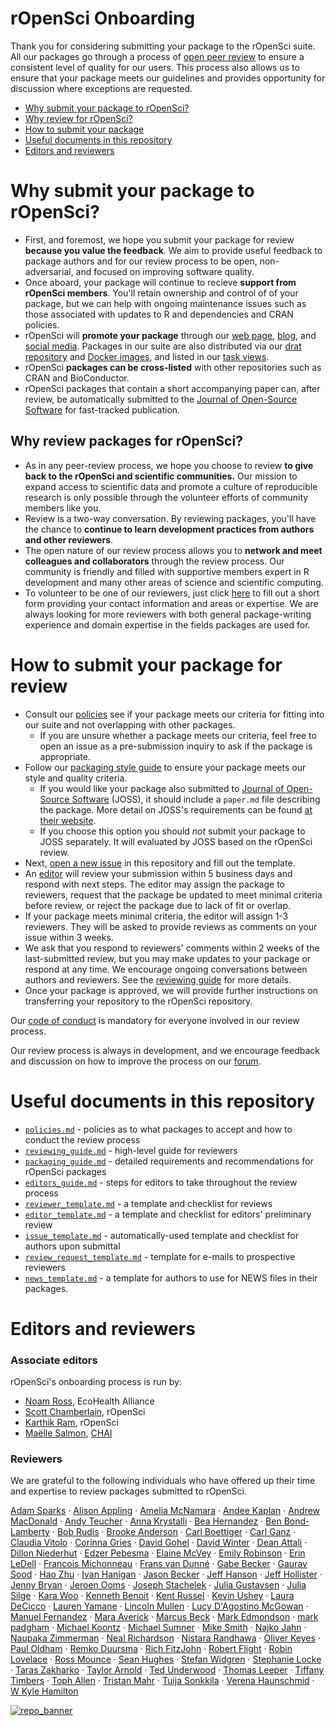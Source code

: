 
<!-- README.md is generated from README.Rmd. Please edit that file -->
rOpenSci Onboarding
===================

Thank you for considering submitting your package to the rOpenSci suite. All our packages go through a process of [open peer review](https://ropensci.org/blog/2016/03/28/software-review) to ensure a consistent level of quality for our users. This process also allows us to ensure that your package meets our guidelines and provides opportunity for discussion where exceptions are requested.

-   [Why submit your package to rOpenSci?](#why-submit)
-   [Why review for rOpenSci?](#why-review)
-   [How to submit your package](#how-submit)
-   [Useful documents in this repository](#files)
-   [Editors and reviewers](#editors)

<a href="#why-submit" name="why-submit"></a>Why submit your package to rOpenSci?
================================================================================

-   First, and foremost, we hope you submit your package for review **because you value the feedback**. We aim to provide useful feedback to package authors and for our review process to be open, non-adversarial, and focused on improving software quality.
-   Once aboard, your package will continue to recieve **support from rOpenSci members**. You'll retain ownership and control of of your package, but we can help with ongoing maintenance issues such as those associated with updates to R and dependencies and CRAN policies.
-   rOpenSci will **promote your package** through our [web page](https://ropensci.org/packages/), [blog](https://ropensci.org/blog/), and [social media](https://twitter.com/ropensci). Packages in our suite are also distributed via our [drat repository](http://packages.ropensci.org/) and [Docker images](https://hub.docker.com/r/rocker/ropensci/), and listed in our [task views](https://github.com/search?utf8=%E2%9C%93&q=user%3Aropensci+%22task+view%22&type=Repositories&ref=searchresults).
-   rOpenSci **packages can be cross-listed** with other repositories such as CRAN and BioConductor.
-   rOpenSci packages that contain a short accompanying paper can, after review, be automatically submitted to the [Journal of Open-Source Software](http://joss.theoj.org/) for fast-tracked publication.

<a href="#why-review" name="why-review"></a>Why review packages for rOpenSci?
-----------------------------------------------------------------------------

-   As in any peer-review process, we hope you choose to review **to give back to the rOpenSci and scientific communities.** Our mission to expand access to scientific data and promote a culture of reproducible research is only possible through the volunteer efforts of community members like you.
-   Review is a two-way conversation. By reviewing packages, you'll have the chance to **continue to learn development practices from authors and other reviewers**.
-   The open nature of our review process allows you to **network and meet colleagues and collaborators** through the review process. Our community is friendly and filled with supportive members expert in R development and many other areas of science and scientific computing.
-   To volunteer to be one of our reviewers, just click [here](https://ropensci.org/onboarding/) to fill out a short form providing your contact information and areas or expertise. We are always looking for more reviewers with both general package-writing experience and domain expertise in the fields packages are used for.

<a href="#how-submit" name="how-submit"></a>How to submit your package for review
=================================================================================

-   Consult our [policies](policies.md) see if your package meets our criteria for fitting into our suite and not overlapping with other packages.
    -   If you are unsure whether a package meets our criteria, feel free to open an issue as a pre-submission inquiry to ask if the package is appropriate.
-   Follow our [packaging style guide](packaging_guide.md) to ensure your package meets our style and quality criteria.
    -   If you would like your package also submitted to [Journal of Open-Source Software](http://joss.theoj.org/) (JOSS), it should include a `paper.md` file describing the package. More detail on JOSS's requirements can be found [at their website](http://joss.theoj.org/about#author_guidelines).
    -   If you choose this option you should *not* submit your package to JOSS separately. It will evaluated by JOSS based on the rOpenSci review.
-   Next, [open a new issue](https://github.com/ropensci/onboarding/issues/new) in this repository and fill out the template.
-   An [editor](#editors) will review your submission within 5 business days and respond with next steps. The editor may assign the package to reviewers, request that the package be updated to meet minimal criteria before review, or reject the package due to lack of fit or overlap.
-   If your package meets minimal criteria, the editor will assign 1-3 reviewers. They will be asked to provide reviews as comments on your issue within 3 weeks.
-   We ask that you respond to reviewers' comments within 2 weeks of the last-submitted review, but you may make updates to your package or respond at any time. We encourage ongoing conversations between authors and reviewers. See the [reviewing guide](reviewing_guide.md) for more details.
-   Once your package is approved, we will provide further instructions on transferring your repository to the rOpenSci repository.

Our [code of conduct](policies.md/#code-of-conduct) is mandatory for everyone involved in our review process.

Our review process is always in development, and we encourage feedback and discussion on how to improve the process on our [forum](https://discuss.ropensci.org/).

<a href="#editors" name="editors"></a> Useful documents in this repository
==========================================================================

-   [`policies.md`](policies.md) - policies as to what packages to accept and how to conduct the review process
-   [`reviewing_guide.md`](reviewing_guide.md) - high-level guide for reviewers
-   [`packaging_guide.md`](packaging_guide.md) - detailed requirements and recommendations for rOpenSci packages
-   [`editors_guide.md`](editors_guide.md) - steps for editors to take throughout the review process
-   [`reviewer_template.md`](reviewer_template.md) - a template and checklist for reviews
-   [`editor_template.md`](editor_template.md) - a template and checklist for editors' preliminary review
-   [`issue_template.md`](issue_template.md) - automatically-used template and checklist for authors upon submittal
-   [`review_request_template.md`](review_request_template.md) - template for e-mails to prospective reviewers
-   [`news_template.md`](news_template.md) - a template for authors to use for NEWS files in their packages.

<a href="#editors" name="editors"></a> Editors and reviewers
============================================================

### Associate editors

rOpenSci's onboarding process is run by:

-   [Noam Ross](https://github.com/noamross), EcoHealth Alliance
-   [Scott Chamberlain](https://github.com/sckott), rOpenSci
-   [Karthik Ram](https://github.com/karthik), rOpenSci
-   [Maëlle Salmon](https://github.com/maelle), [CHAI](http://www.chaiproject.org)

### Reviewers

We are grateful to the following individuals who have offered up their time and expertise to review packages submitted to rOpenSci.

[Adam Sparks](https://github.com/adamhsparks) · [Alison Appling](https://github.com/aappling-usgs) · [Amelia McNamara](https://github.com/ameliamn) · [Andee Kaplan](https://github.com/andeek) · [Andrew MacDonald](https://github.com/aammd) · [Andy Teucher](https://github.com/ateucher) · [Anna Krystalli](https://github.com/annakrystalli) · [Bea Hernandez](https://github.com/chucheria) · [Ben Bond-Lamberty](https://github.com/bpbond) · [Bob Rudis](https://github.com/hrbrmstr) · [Brooke Anderson](https://github.com/geanders) · [Carl Boettiger](https://github.com/cboettig) · [Carl Ganz](https://github.com/carlganz) · [Claudia Vitolo](https://github.com/cvitolo) · [Corinna Gries](https://github.com/cgries) · [David Gohel](https://github.com/davidgohel) · [David Winter](https://github.com/dwinter) · [Dean Attali](https://github.com/daattali) · [Dillon Niederhut](https://github.com/deniederhut) · [Edzer Pebesma](https://github.com/edzer) · [Elaine McVey](https://github.com/eamcvey) · [Emily Robinson](https://github.com/robinsones) · [Erin LeDell](https://github.com/ledell) · [Francois Michonneau](https://github.com/fmichonneau) · [Frans van Dunné](https://github.com/FvD) · [Gabe Becker](https://github.com/gmbecker) · [Gaurav Sood](https://github.com/soodoku) · [Hao Zhu](https://github.com/haozhu233) · [Ivan Hanigan](https://github.com/ivanhanigan) · [Jason Becker](https://github.com/jsonbecker) · [Jeff Hanson](https://github.com/jeffreyhanson) · [Jeff Hollister](https://github.com/jhollist) · [Jenny Bryan](https://github.com/jennybc) · [Jeroen Ooms](https://github.com/jeroen) · [Joseph Stachelek](https://github.com/jsta) · [Julia Gustavsen](https://github.com/joolia) · [Julia Silge](https://github.com/juliasilge) · [Kara Woo](https://github.com/karawoo) · [Kenneth Benoit](https://github.com/kbenoit) · [Kent Russel](https://github.com/timelyportfolio) · [Kevin Ushey](https://github.com/kevinushey) · [Laura DeCicco](https://github.com/ldecicco-usgs) · [Lauren Yamane](https://github.com/layamane) · [Lincoln Mullen](https://github.com/lmullen) · [Lucy D'Agostino McGowan](https://github.com/LucyMcGowan) · [Manuel Fernandez](https://github.com/manuramon) · [Mara Averick](https://github.com/batpigandme) · [Marcus Beck](https://github.com/fawda123) · [Mark Edmondson](https://github.com/MarkEdmondson1234) · [mark padgham](https://github.com/mpadge) · [Michael Koontz](https://github.com/mikoontz) · [Michael Sumner](https://github.com/mdsumner) · [Mike Smith](https://github.com/grimbough) · [Najko Jahn](https://github.com/njahn82) · [Naupaka Zimmerman](https://github.com/naupaka) · [Neal Richardson](https://github.com/nealrichardson) · [Nistara Randhawa](https://github.com/nistara) · [Oliver Keyes](https://github.com/Ironholds) · [Paul Oldham](https://github.com/poldham) · [Remko Duursma](https://github.com/RemkoDuursma) · [Rich FitzJohn](https://github.com/richfitz) · [Robert Flight](https://github.com/rmflight) · [Robin Lovelace](https://github.com/Robinlovelace) · [Ross Mounce](https://github.com/rossmounce) · [Sean Hughes](https://github.com/seaaan) · [Stefan Widgren](https://github.com/stewid) · [Stephanie Locke](https://github.com/stephlocke) · [Taras Zakharko](https://github.com/tzakharko) · [Taylor Arnold](https://github.com/statsmaths) · [Ted Underwood](https://github.com/tedunderwood) · [Thomas Leeper](https://github.com/leeper) · [Tiffany Timbers](https://github.com/ttimbers) · [Toph Allen](https://github.com/toph-allen) · [Tristan Mahr](https://github.com/tjmahr) · [Tuija Sonkkila](https://github.com/tts) · [Verena Haunschmid](https://github.com/expectopatronum) · [W Kyle Hamilton](https://github.com/kylehamilton)

[![repo_banner](https://ropensci.org/public_images/github_footer.png)](https://ropensci.org)
